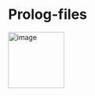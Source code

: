 # Prolog-files

<img width="114" alt="image" src="https://user-images.githubusercontent.com/108181104/210639705-47cf39c7-6a42-4efa-ace3-8c91675144a0.png">
